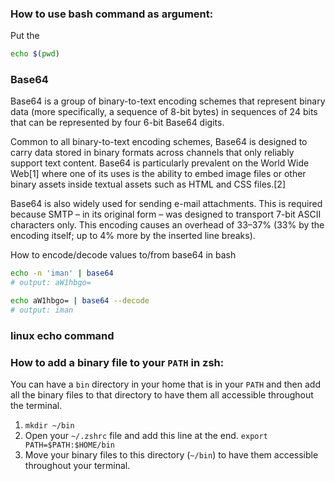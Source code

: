 ### How to use bash command as argument:
Put the 
```bash
echo $(pwd)
```

### Base64

Base64 is a group of binary-to-text encoding schemes that represent binary data (more specifically, a sequence of 8-bit bytes) in sequences of 24 bits that can be represented by four 6-bit Base64 digits.

Common to all binary-to-text encoding schemes, Base64 is designed to carry data stored in binary formats across channels that only reliably support text content. Base64 is particularly prevalent on the World Wide Web[1] where one of its uses is the ability to embed image files or other binary assets inside textual assets such as HTML and CSS files.[2]

Base64 is also widely used for sending e-mail attachments. This is required because SMTP – in its original form – was designed to transport 7-bit ASCII characters only. This encoding causes an overhead of 33–37% (33% by the encoding itself; up to 4% more by the inserted line breaks).

How to encode/decode values to/from base64 in bash

```bash
echo -n 'iman' | base64
# output: aW1hbgo=

echo aW1hbgo= | base64 --decode
# output: iman
```


### linux echo command


### How to add a binary file to your `PATH` in zsh:

You can have a `bin` directory in your home that is in your `PATH` and then add all the binary files to that directory to have them all accessible throughout the terminal.

1. `mkdir ~/bin`
2. Open your `~/.zshrc` file and add this line at the end. `export PATH=$PATH:$HOME/bin`
3. Move your binary files to this directory (`~/bin`) to have them accessible throughout your terminal.
